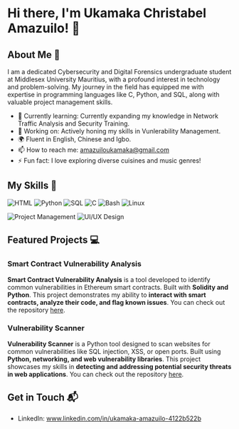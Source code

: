 # Hi there, I'm Ukamaka Christabel Amazuilo! 👋


## About Me 🚀

I am a dedicated Cybersecurity and Digital Forensics undergraduate student at Middlesex University Mauritius, with a profound interest in technology and problem-solving. My journey in the field has equipped me with expertise in programming languages like C, Python, and SQL, along with valuable project management skills.

- 🌱 Currently learning: Currently expanding my knowledge in Network Traffic Analysis and Security Training.
- 🔭 Working on: Actively honing my skills in Vunlerability Management.
- 🌍 Fluent in English, Chinese and Igbo.
- 📫 How to reach me:  amazuiloukamaka@gmail.com
- ⚡ Fun fact: I love exploring diverse cuisines and music genres!

## My Skills 🧠

![HTML](https://img.shields.io/badge/-HTML-E34F26?style=flat-square&logo=html5&logoColor=white)
![Python](https://img.shields.io/badge/-Python-3776AB?style=flat-square&logo=python&logoColor=white)
![SQL](https://img.shields.io/badge/-SQL-4479A1?style=flat-square&logo=postgresql&logoColor=white)
![C](https://img.shields.io/badge/-C-00599C?style=flat-square&logo=c&logoColor=white)
![Bash](https://img.shields.io/badge/-Bash-4EAA25?style=flat-square&logo=gnu-bash&logoColor=white)
![Linux](https://img.shields.io/badge/-Linux-FCC624?style=flat-square&logo=linux&logoColor=black)

![Project Management](https://img.shields.io/badge/-Project%20Management-333333?style=flat-square&logo=project-management&logoColor=white)
![UI/UX Design](https://img.shields.io/badge/-UI/UX%20Design-4FC08D?style=flat-square&logo=adobe&logoColor=white)


## Featured Projects 💻

### Smart Contract Vulnerability Analysis


**Smart Contract Vulnerability Analysis** is a tool developed to identify common vulnerabilities in Ethereum smart contracts. Built with **Solidity and Python**. This project demonstrates my ability to **interact with smart contracts, analyze their code, and flag known issues**. You can check out the repository [here](https://github.com/Amakaamazu/smart-contract-vulnerability-analysis).

### Vulnerability Scanner


**Vulnerability Scanner** is a Python tool designed to scan websites for common vulnerabilities like SQL injection, XSS, or open ports. Built using **Python, networking, and web vulnerability libraries**. This project showcases my skills in **detecting and addressing potential security threats in web applications**. You can check out the repository [here](https://github.com/Amakaamazu/vulnerability-scanner).

## Get in Touch 📬

- LinkedIn: www.linkedin.com/in/ukamaka-amazuilo-4122b522b



